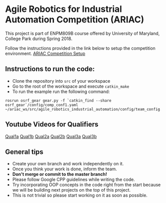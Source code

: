 # Agile Robotics for Industrial Automation Competition (ARIAC)
This project is part of ENPM809B course offered by University of Maryland, College Park during Spring 2018.

Follow the instructions provided in the link below to setup the competition environment.
[ARIAC Competition Setup](https://bitbucket.org/osrf/ariac/wiki/2017/Home.md)

## Instructions to run the code:

* Clone the repository into `src` of your workspace 
* Go to the root of the workspace and execute `catkin_make`
* To run the example run the following command:
```
rosrun osrf_gear gear.py -f `catkin_find --share osrf_gear`/config/comp_conf1.yaml ~/ariac_ws/src/agile_robotics_industrial_automation/config/team_config.yaml
```
## Youtube Videos for Qualifiers
[Qual1a](https://www.youtube.com/watch?v=tEAGDLHdlyY&t=16s)
[Qual1b](https://www.youtube.com/watch?v=2djQ1RuXj2s)
[Qual2a](https://www.youtube.com/watch?v=pPSBvc6hQX4)
[Qual2b](https://www.youtube.com/watch?v=04zn6psg7uY)
[Qual3a](https://www.youtube.com/watch?v=5HyFe3qSEkk)
[Qual3b](https://www.youtube.com/watch?v=iujyKDMRZsw)

## General tips 

* Create your own branch and work independently on it.
* Once you think your work is done, inform the team. 
* **Don't merge or commit to the master branch!**
* Please follow Google CPP guidelines while writing the code. 
* Try incorporating OOP concepts in the code right from the start because we will be building next projects on the top of this project. 
* This is not trivial so please start working on it as soon as possible.
